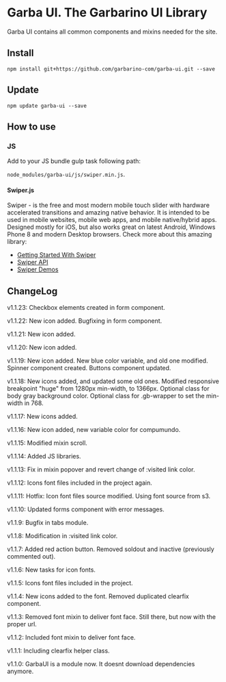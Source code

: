 # Garba UI. The Garbarino UI Library
Garba UI contains all common components and mixins needed for the site.

## Install

`npm install git+https://github.com/garbarino-com/garba-ui.git --save`

## Update

`npm update garba-ui --save`

## How to use


### JS

Add to your JS bundle gulp task following path:

`node_modules/garba-ui/js/swiper.min.js`.

#### Swiper.js

Swiper - is the free and most modern mobile touch slider with hardware accelerated transitions and amazing native behavior. It is intended to be used in mobile websites, mobile web apps, and mobile native/hybrid apps. Designed mostly for iOS, but also works great on latest Android, Windows Phone 8 and modern Desktop browsers.
Check more about this amazing library:

* [Getting Started With Swiper](http://idangero.us/swiper/get-started/#.V2wvqZPhAp8)
* [Swiper API](http://idangero.us/swiper/api/#.V2wvq5PhAp8)
* [Swiper Demos](http://idangero.us/swiper/demos/#.V2wvr5PhAp8)

#####

## ChangeLog

v1.1.23: Checkbox elements created in form component.

v1.1.22: New icon added. Bugfixing in form component.

v1.1.21: New icon added.

v1.1.20: New icon added.

v1.1.19: New icon added. New blue color variable, and old one modified. Spinner component created. Buttons component updated.

v1.1.18: New icons added, and updated some old ones. Modified responsive breakpoint "huge" from 1280px min-width, to 1366px. Optional class for body gray background color. Optional class for .gb-wrapper to set the min-width  in 768.

v1.1.17: New icons added.

v1.1.16: New icon added, new variable color for compumundo.

v1.1.15: Modified mixin scroll.

v1.1.14: Added JS libraries.

v1.1.13: Fix in mixin popover and revert change of :visited link color.

v1.1.12: Icons font files included in the project again.

v1.1.11: Hotfix: Icon font files source modified. Using font source from s3.

v1.1.10: Updated forms component with error messages.

v1.1.9: Bugfix in tabs module.

v1.1.8: Modification in :visited link color.

v1.1.7: Added red action button. Removed soldout and inactive (previously commented out).

v1.1.6: New tasks for icon fonts.

v1.1.5: Icons font files included in the project.

v1.1.4: New icons added to the font. Removed duplicated clearfix component.

v1.1.3: Removed font mixin to deliver font face. Still there, but now with the proper url.

v1.1.2: Included font mixin to deliver font face.

v1.1.1: Including clearfix helper class.

v1.1.0: GarbaUI is a module now. It doesnt download dependencies anymore.
